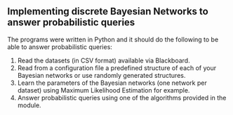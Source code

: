 ## Implementing discrete Bayesian Networks to answer probabilistic queries 

The programs were written in Python and it should do the following
to be able to answer probabilistic queries:
1. Read the datasets (in CSV format) available via Blackboard. 
2. Read from a configuration file a predefined structure of each of your Bayesian 
networks or use randomly generated structures.
3. Learn the parameters of the Bayesian networks (one network per dataset) using 
Maximum Likelihood Estimation for example. 
4. Answer probabilistic queries using one of the algorithms provided in the module.

